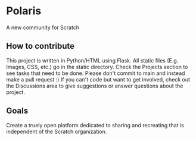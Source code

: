 # Polaris
A new community for Scratch
## How to contribute
This project is written in Python/HTML using Flask. All static files (E.g. Images, CSS, etc.) go in the static directory.
Check the Projects section to see tasks that need to be done.
Please don't commit to main and instead make a pull request :)
If you can't code but want to get involved, check out the Discussions area to give suggestions or answer questions about the project.
## Goals
Create a truely open platform dedicated to sharing and recreating that is independent of the Scratch organization.
